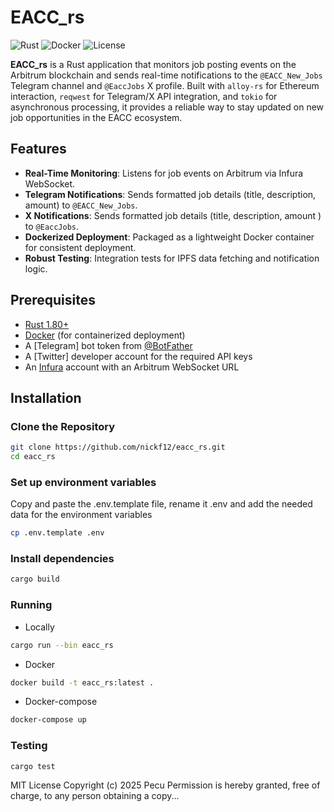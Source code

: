 # EACC_rs

![Rust](https://img.shields.io/badge/Rust-1.86-orange?logo=rust)
![Docker](https://img.shields.io/badge/Docker-enabled-blue?logo=docker)
![License](https://img.shields.io/badge/license-MIT-blue)

**EACC_rs** is a Rust application that monitors job posting events on the Arbitrum blockchain and sends real-time notifications to the `@EACC_New_Jobs` Telegram channel and `@EaccJobs` X profile. 
Built with `alloy-rs` for Ethereum interaction, `reqwest` for Telegram/X API integration, and `tokio` for asynchronous processing, it provides a reliable way to stay updated on new job opportunities in the EACC ecosystem.

## Features
- **Real-Time Monitoring**: Listens for job events on Arbitrum via Infura WebSocket.
- **Telegram Notifications**: Sends formatted job details (title, description, amount) to `@EACC_New_Jobs`.
- **X Notifications**: Sends formatted job details (title, description, amount ) to `@EaccJobs`.
- **Dockerized Deployment**: Packaged as a lightweight Docker container for consistent deployment.
- **Robust Testing**: Integration tests for IPFS data fetching and notification logic.

## Prerequisites
- [Rust 1.80+](https://www.rust-lang.org/tools/install)
- [Docker](https://docs.docker.com/get-docker/) (for containerized deployment)
- A [Telegram] bot token from [@BotFather](https://t.me/BotFather)
- A [Twitter] developer account for the required API keys
- An [Infura](https://infura.io/) account with an Arbitrum WebSocket URL

## Installation

### Clone the Repository
```bash
git clone https://github.com/nickf12/eacc_rs.git
cd eacc_rs
```

### Set up environment variables
Copy and paste the .env.template file, rename it .env and add the needed data for the environment variables
```bash
cp .env.template .env
```

### Install dependencies
```bash
cargo build
```

### Running
- Locally
```bash
cargo run --bin eacc_rs
```
- Docker
```bash
docker build -t eacc_rs:latest .
```
- Docker-compose
```bash
docker-compose up
```

### Testing
```bash
cargo test
```

MIT License
Copyright (c) 2025 Pecu
Permission is hereby granted, free of charge, to any person obtaining a copy...